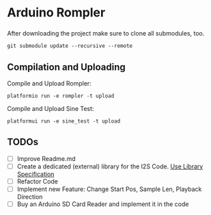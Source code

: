# Arduino Rompler


###
After downloading the project make sure to clone all submodules, too.
```
git submodule update --recursive --remote
```


## Compilation and Uploading
Compile and Upload Rompler:
```
platformio run -e rompler -t upload
```

Compile and Upload Sine Test:
```
platformui run -e sine_test -t upload
```

## TODOs

- [ ] Improve Readme.md
- [ ] Create a dedicated (external) library for the I2S Code. 
[Use Library Specification](https://arduino.github.io/arduino-cli/latest/library-specification/)
- [ ] Refactor Code 
- [ ] Implement new Feature: Change Start Pos, Sample Len, Playback Direction
- [ ] Buy an Arduino SD Card Reader and implement it in the code 